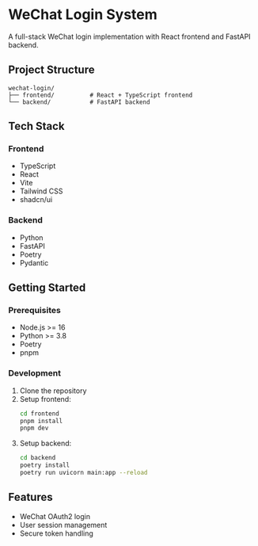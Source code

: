 # WeChat Login System

A full-stack WeChat login implementation with React frontend and FastAPI backend.

## Project Structure

```
wechat-login/
├── frontend/          # React + TypeScript frontend
└── backend/           # FastAPI backend
```

## Tech Stack

### Frontend
- TypeScript
- React
- Vite
- Tailwind CSS
- shadcn/ui

### Backend
- Python
- FastAPI
- Poetry
- Pydantic

## Getting Started

### Prerequisites
- Node.js >= 16
- Python >= 3.8
- Poetry
- pnpm

### Development
1. Clone the repository
2. Setup frontend:
   ```bash
   cd frontend
   pnpm install
   pnpm dev
   ```
3. Setup backend:
   ```bash
   cd backend
   poetry install
   poetry run uvicorn main:app --reload
   ```

## Features
- WeChat OAuth2 login
- User session management
- Secure token handling
